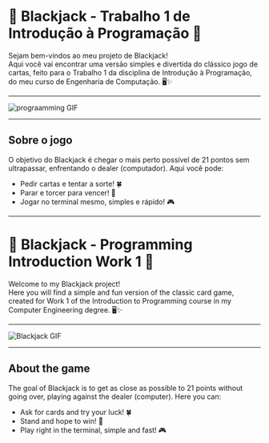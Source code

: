 # 🎲 Blackjack - Trabalho 1 de Introdução à Programação 💖

Sejam bem-vindos ao meu projeto de Blackjack!  
Aqui você vai encontrar uma versão simples e divertida do clássico jogo de cartas, feito para o Trabalho 1 da disciplina de Introdução à Programação, do meu curso de Engenharia de Computação. 🖥️✨

---

![prograamming GIF](https://tenor.com/pt-BR/view/cat-computer-typing-keyboard-gif-4778563)

---

## Sobre o jogo

O objetivo do Blackjack é chegar o mais perto possível de 21 pontos sem ultrapassar, enfrentando o dealer (computador). Aqui você pode:

- Pedir cartas e tentar a sorte! 🍀  
- Parar e torcer para vencer! 🥳  
- Jogar no terminal mesmo, simples e rápido! 🎮

---

# 🎲 Blackjack - Programming Introduction Work 1 💖

Welcome to my Blackjack project!  
Here you will find a simple and fun version of the classic card game, created for Work 1 of the Introduction to Programming course in my Computer Engineering degree. 🖥️✨

---

![Blackjack GIF](https://tenor.com/pt-BR/view/vegas-hangover-movie-the-hangover-blackjack-gambling-gif-26474501)

---

## About the game

The goal of Blackjack is to get as close as possible to 21 points without going over, playing against the dealer (computer). Here you can:

- Ask for cards and try your luck! 🍀  
- Stand and hope to win! 🥳  
- Play right in the terminal, simple and fast! 🎮
